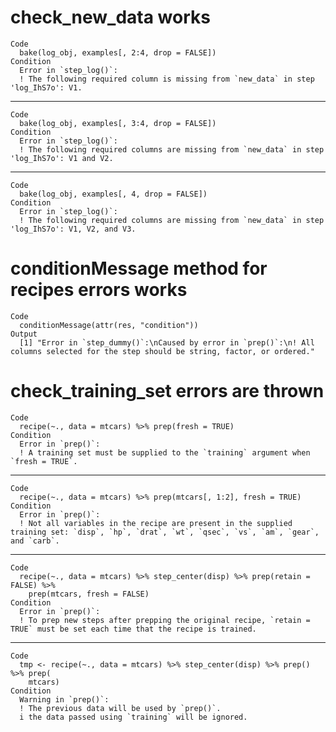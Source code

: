 # check_new_data works

    Code
      bake(log_obj, examples[, 2:4, drop = FALSE])
    Condition
      Error in `step_log()`:
      ! The following required column is missing from `new_data` in step 'log_IhS7o': V1.

---

    Code
      bake(log_obj, examples[, 3:4, drop = FALSE])
    Condition
      Error in `step_log()`:
      ! The following required columns are missing from `new_data` in step 'log_IhS7o': V1 and V2.

---

    Code
      bake(log_obj, examples[, 4, drop = FALSE])
    Condition
      Error in `step_log()`:
      ! The following required columns are missing from `new_data` in step 'log_IhS7o': V1, V2, and V3.

# conditionMessage method for recipes errors works

    Code
      conditionMessage(attr(res, "condition"))
    Output
      [1] "Error in `step_dummy()`:\nCaused by error in `prep()`:\n! All columns selected for the step should be string, factor, or ordered."

# check_training_set errors are thrown

    Code
      recipe(~., data = mtcars) %>% prep(fresh = TRUE)
    Condition
      Error in `prep()`:
      ! A training set must be supplied to the `training` argument when `fresh = TRUE`.

---

    Code
      recipe(~., data = mtcars) %>% prep(mtcars[, 1:2], fresh = TRUE)
    Condition
      Error in `prep()`:
      ! Not all variables in the recipe are present in the supplied training set: `disp`, `hp`, `drat`, `wt`, `qsec`, `vs`, `am`, `gear`, and `carb`.

---

    Code
      recipe(~., data = mtcars) %>% step_center(disp) %>% prep(retain = FALSE) %>%
        prep(mtcars, fresh = FALSE)
    Condition
      Error in `prep()`:
      ! To prep new steps after prepping the original recipe, `retain = TRUE` must be set each time that the recipe is trained.

---

    Code
      tmp <- recipe(~., data = mtcars) %>% step_center(disp) %>% prep() %>% prep(
        mtcars)
    Condition
      Warning in `prep()`:
      ! The previous data will be used by `prep()`.
      i the data passed using `training` will be ignored.

